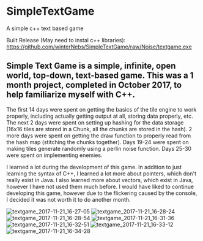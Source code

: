 
# SimpleTextGame
A simple c++ text based game

Built Release (May need to instal c++ libraries):
https://github.com/winterNebs/SimpleTextGame/raw/Noise/textgame.exe

Simple Text Game is a simple, infinite, open world, top-down, text-based game.
This was a 1 month project, completed in October 2017, to help familiarize myself with C++.
---
The first 14 days were spent on getting the basics of the tile engine to work properly, including actually getting output at all, storing data properly, etc.
The next 2 days were spent on setting up hashing for the data storage (16x16 tiles are stored in a Chunk, all the chunks are stored in the hash).
2 more days were spent on getting the draw function to properly read from the hash map (stitching the chunks together).
Days 19-24 were spent on making tiles generate randomly using a perlin noise function.
Days 25-30 were spent on implementing enemies.

I learned a lot during the development of this game. In addition to just learning the syntax of C++, I learned a lot more about pointers, which don't really exist in Java. I also learned more about vectors, which exist in Java, however I have not used them much before. I would have liked to continue developing this game, however due to the flickering caused by the console, I decided it was not worth it to do another month.

![textgame_2017-11-21_16-27-05](https://user-images.githubusercontent.com/26353101/52168439-7cdb4300-26f8-11e9-83dc-7bd63d8a98de.png)
![textgame_2017-11-21_16-28-24](https://user-images.githubusercontent.com/26353101/52168440-7cdb4300-26f8-11e9-9c15-7519a2ee4379.png)
![textgame_2017-11-21_16-28-54](https://user-images.githubusercontent.com/26353101/52168441-7d73d980-26f8-11e9-99e5-1b857b72d991.png)
![textgame_2017-11-21_16-31-36](https://user-images.githubusercontent.com/26353101/52168442-7d73d980-26f8-11e9-9b72-afa9a594ba99.png)
![textgame_2017-11-21_16-32-51](https://user-images.githubusercontent.com/26353101/52168443-7d73d980-26f8-11e9-9567-d93489a318b9.png)
![textgame_2017-11-21_16-33-12](https://user-images.githubusercontent.com/26353101/52168444-7d73d980-26f8-11e9-9726-a9776cf16018.png)
![textgame_2017-11-21_16-34-28](https://user-images.githubusercontent.com/26353101/52168445-7d73d980-26f8-11e9-881e-6e9b30c42fca.png)
